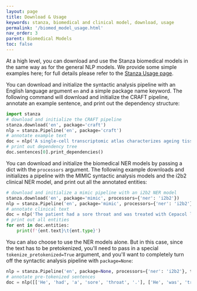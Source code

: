 ```yaml
---
layout: page
title: Download & Usage
keywords: stanza, biomedical and clinical model, download, usage
permalink: '/biomed_model_usage.html'
nav_order: 3
parent: Biomedical Models
toc: false
---
```


At a high level, you can download and use the Stanza biomedical models in the same way as for the general NLP models. We provide some simple examples here; for full details please refer to the [Stanza Usage page](usage).

You can download and initialize the syntactic analysis pipeline with an English language argument `en` and a simple package name keyword. The following command will download and initialize the CRAFT pipeline, annotate an example sentence, and print out the dependency structure:

```python
import stanza
# download and initialize the CRAFT pipeline
stanza.download('en', package='craft')
nlp = stanza.Pipeline('en', package='craft')
# annotate example text
doc = nlp('A single-cell transcriptomic atlas characterizes ageing tissues in the mouse.')
# print out dependency tree
doc.sentences[0].print_dependencies()
```

You can download and initialize the biomedical NER models by passing a dict with the `processors` argument. The following example downloads and initializes a pipeline with the MIMIC syntactic analysis models and the i2b2 clinical NER model, and print out all the annotated entities:

```python
# download and initialize a mimic pipeline with an i2b2 NER model
stanza.download('en', package='mimic', processors={'ner': 'i2b2'})
nlp = stanza.Pipeline('en', package='mimic', processors={'ner': 'i2b2'})
# annotate clinical text
doc = nlp('The patient had a sore throat and was treated with Cepacol lozenges.')
# print out all entities
for ent in doc.entities:
    print(f'{ent.text}\t{ent.type}')
```

You can also choose to use the NER models alone. But in this case, since the text has to be pretokenized, you'll need to pass in a special `tokenize_pretokenized=True` argument, and you'll want to completely turn off the syntactic analysis pipeline with `package=None`:

```python
nlp = stanza.Pipeline('en', package=None, processors={'ner': 'i2b2'}, tokenize_pretokenized=True)
# annotate pre-tokenized sentences
doc = nlp([['He', 'had', 'a', 'sore', 'throat', '.'], ['He', 'was', 'treated', 'with', 'Cepacol', 'lozenges', '.']])
```